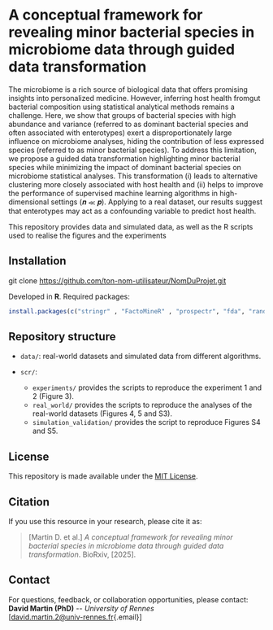 # A conceptual framework for revealing minor bacterial species in microbiome data through guided data transformation

The microbiome is a rich source of biological data that offers promising insights into personalized medicine. However, inferring host health fromgut bacterial composition using statistical analytical methods remains a challenge. Here, we show that groups of bacterial species with high abundance and variance (referred to as dominant bacterial species and often associated with enterotypes) exert a disproportionately large influence on microbiome analyses, hiding the contribution of less expressed species (referred to as minor bacterial species). To address this limitation, we propose a guided data transformation highlighting minor bacterial species while minimizing the impact of dominant bacterial species on microbiome statistical analyses. This transformation (i) leads to alternative clustering more closely associated with host health and (ii) helps to improve the performance of supervised machine learning algorithms in high-dimensional settings (𝒏 ≪ 𝒑). Applying to a real dataset, our results suggest that enterotypes may act as a confounding variable to predict host health.

This repository provides data and simulated data, as well as the R scripts used to realise the figures and the experiments

## Installation

git clone <https://github.com/ton-nom-utilisateur/NomDuProjet.git>

Developed in **R**. Required packages:

``` r
install.packages(c("stringr" , "FactoMineR" , "prospectr", "fda", "randomForest", "caret"))
```

## Repository structure

-   `data/`: real-world datasets and simulated data from different algorithms.

-   `scr/`:

    -   `experiments/` provides the scripts to reproduce the experiment 1 and 2 (Figure 3).
    -   `real_world/` provides the scripts to reproduce the analyses of the real-world datasets (Figures 4, 5 and S3).
    -   `simulation_validation/` provides the script to reproduce Figures S4 and S5.

## License

This repository is made available under the [MIT License](LICENSE).

## Citation

If you use this resource in your research, please cite it as:

> [Martin D. et al.] *A conceptual framework for revealing minor bacterial species in microbiome data through guided data transformation*. BioRxiv, [2025].

## Contact

For questions, feedback, or collaboration opportunities, please contact:\
**David Martin (PhD)** -- *University of Rennes*\
[[david.martin.2\@univ-rennes.fr](mailto:david.martin.2@univ-rennes.fr){.email}]

